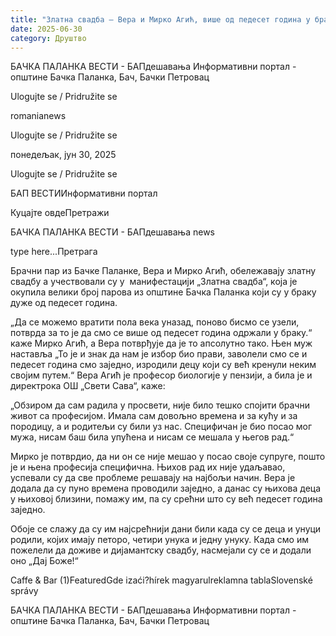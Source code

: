 ```yaml
---
title: "Златна свадба – Вера и Мирко Агић, више од педесет година у браку"
date: 2025-06-30
category: Друштво
---
```


БАЧКА ПАЛАНКА ВЕСТИ - БАПдешавања Информативни портал - општине Бачка Паланка, Бач, Бачки Петровац

Ulogujte se / Pridružite se

romanianews

Ulogujte se / Pridružite se

понедељак, јун 30, 2025

Ulogujte se / Pridružite se

БАП ВЕСТИИнформативни портал

Куцајте овдеПретражи

БАЧКА ПАЛАНКА ВЕСТИ - БАПдешавања news

type here...Претрага

Брачни пар из Бачке Паланке, Вера и Мирко Агић, обележавају златну свадбу а учествовали су у  манифестацији „Златна свадба“, која је окупила велики број парова из општине Бачка Паланка који су у браку дуже од педесет година.

„Да се можемо вратити пола века уназад, поново бисмо се узели, потврда за то је да смо се више од педесет година одржали у браку.“ каже Мирко Агић, а Вера потврђује да је то апсолутно тако. Њен муж наставља „То је и знак да нам је избор био прави, заволели смо се и педесет година смо заједно, изродили децу који су већ кренули неким својим путем.“
Вера Агић је професор биологије у пензији, а била је и директрока ОШ „Свети Сава“, каже:


„Обзиром да сам радила у просвети, није било тешко спојити брачни живот са професијом. Имала сам довољно времена и за кућу и за породицу, а и родитељи су били уз нас. Специфичан је био посао мог мужа, нисам баш била упућена и нисам се мешала у његов рад.“


Мирко је потврдио, да ни он се није мешао у посао своје супруге, пошто је и њена професија специфична. Њихов рад их није удаљавао, успевали су да све проблеме решавају на најбољи начин.
Вера је додала да су пуно времена проводили заједно, а данас су њихова деца у њиховој близини, помажу им, па су срећни што су већ педесет година заједно.


Обоје се слажу да су им најсрећнији дани били када су се деца и унуци родили, којих имају петоро, четири унука и једну унуку.
Када смо им пожелели да доживе и дијамантску свадбу, насмејали су се и додали оно „Дај Боже!“

Caffe & Bar (1)FeaturedGde izaći?hírek magyarulreklamna tablaSlovenské správy

БАЧКА ПАЛАНКА ВЕСТИ - БАПдешавања Информативни портал - општине Бачка Паланка, Бач, Бачки Петровац

